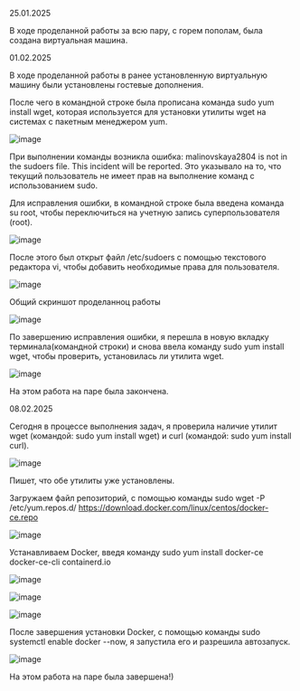 25.01.2025

В ходе проделанной работы за всю пару, с горем пополам, была создана виртуальная машина.

01.02.2025

В ходе проделанной работы в ранее установленную виртуальную машину были установлены гостевые дополнения.

После чего в командной строке была прописана команда sudo yum install wget, которая используется для установки утилиты wget на системах с пакетным менеджером yum.

![image](https://github.com/user-attachments/assets/26bac54d-9511-4027-a77c-67b359345ea7)

При выполнении команды возникла ошибка: malinovskaya2804 is not in the sudoers file. This incident will be reported. 
Это указывало на то, что текущий пользователь не имеет прав на выполнение команд с использованием sudo.

Для исправления ошибки, в командной строке была введена команда su root, чтобы переключиться на учетную запись суперпользователя (root).

![image](https://github.com/user-attachments/assets/fa7e5471-e487-4a2e-b411-17c2270cdd96)


После этого был открыт файл /etc/sudoers с помощью текстового редактора vi, чтобы добавить необходимые права для пользователя.

![image](https://github.com/user-attachments/assets/0130a850-cbef-4f7e-b35b-37ad44089f35)

Общий скриншот проделанноц работы

![image](https://github.com/user-attachments/assets/2bec009a-aaaa-4bbc-8159-25341c10592e)


По завершению исправления ошибки, я перешла в новую вкладку терминала(командной строки) и снова ввела команду sudo yum install wget, чтобы проверить, установилась ли утилита wget.

![image](https://github.com/user-attachments/assets/4838c017-55b9-4f08-9dbe-db20e66dd1ee)


На этом работа на паре была закончена.

08.02.2025

Сегодня в процессе выполнения задач, я проверила наличие утилит wget (командой: sudo yum install wget) и curl (командой: sudo yum install curl).

![image](https://github.com/user-attachments/assets/6148b8f5-1210-4129-b6c3-ed923854c462)

Пишет, что обе утилиты уже установлены. 

Загружаем файл репозиторий, с помощью команды sudo wget -P /etc/yum.repos.d/ https://download.docker.com/linux/centos/docker-ce.repo

![image](https://github.com/user-attachments/assets/c7123886-fbb9-45ff-a3e0-c050af12c5dd)

Устанавливаем Docker, введя команду sudo yum install docker-ce docker-ce-cli containerd.io

![image](https://github.com/user-attachments/assets/dbfa11bb-8ee1-4709-9172-5b718fcb1ddf)

![image](https://github.com/user-attachments/assets/0ca81b4c-8baa-45ac-adf5-edbd831afc77)

![image](https://github.com/user-attachments/assets/7dbe4edd-21dc-4d12-9ad7-a969c2720604)

После завершения установки Docker, с помощью команды sudo systemctl enable docker --now, я запустила его и разрешила автозапуск.

![image](https://github.com/user-attachments/assets/e2a803e9-ae2c-4e2d-a09f-e791b97e856b)

На этом работа на паре была завершена!)
